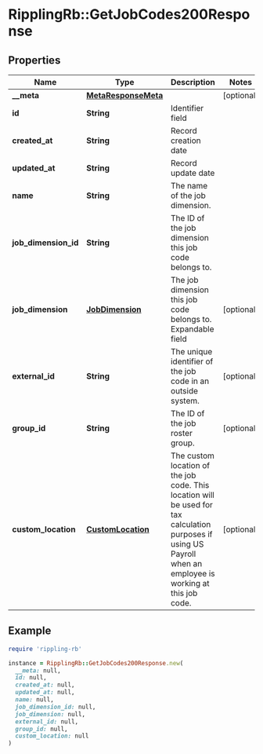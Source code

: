 # RipplingRb::GetJobCodes200Response

## Properties

| Name | Type | Description | Notes |
| ---- | ---- | ----------- | ----- |
| **__meta** | [**MetaResponseMeta**](MetaResponseMeta.md) |  | [optional] |
| **id** | **String** | Identifier field |  |
| **created_at** | **String** | Record creation date |  |
| **updated_at** | **String** | Record update date |  |
| **name** | **String** | The name of the job dimension. |  |
| **job_dimension_id** | **String** | The ID of the job dimension this job code belongs to. |  |
| **job_dimension** | [**JobDimension**](JobDimension.md) | The job dimension this job code belongs to.  Expandable field | [optional] |
| **external_id** | **String** | The unique identifier of the job code in an outside system. | [optional] |
| **group_id** | **String** | The ID of the job roster group. | [optional] |
| **custom_location** | [**CustomLocation**](CustomLocation.md) | The custom location of the job code. This location will be used for tax calculation purposes if using US Payroll when an employee is working at this job code. | [optional] |

## Example

```ruby
require 'rippling-rb'

instance = RipplingRb::GetJobCodes200Response.new(
  __meta: null,
  id: null,
  created_at: null,
  updated_at: null,
  name: null,
  job_dimension_id: null,
  job_dimension: null,
  external_id: null,
  group_id: null,
  custom_location: null
)
```

